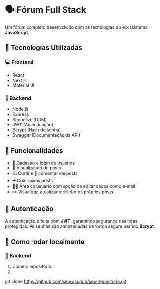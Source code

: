 # 🗣️ Fórum Full Stack

Um fórum completo desenvolvido com as tecnologias do ecossistema **JavaScript**.

## 🚀 Tecnologias Utilizadas

### 💻 Frontend
- React
- Next.js
- Material UI

### 🔧 Backend
- Node.js
- Express
- Sequelize (ORM)
- JWT (Autenticação)
- Bcrypt (Hash de senha)
- Swagger (Documentação da API)

## 📌 Funcionalidades

- 📝 Cadastro e login de usuários  
- 👀 Visualização de posts  
- 👍 Curtir e 💬 comentar em posts  
- ➕ Criar novos posts  
- 🧑‍💻 Área do usuário com opção de editar dados como e-mail  
- ✏️ Visualizar, atualizar e deletar os próprios posts  

## 🔐 Autenticação

A autenticação é feita com **JWT**, garantindo segurança nas rotas protegidas. As senhas são armazenadas de forma segura usando **Bcrypt**.

## 🧪 Como rodar localmente

### 📁 Backend

1. Clone o repositório:
2. 
git clone https://github.com/seu-usuario/seu-repositorio.git
